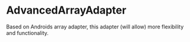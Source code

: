 # AdvancedArrayAdapter
Based on Androids array adapter, this adapter (will allow) more flexibility and functionality.
